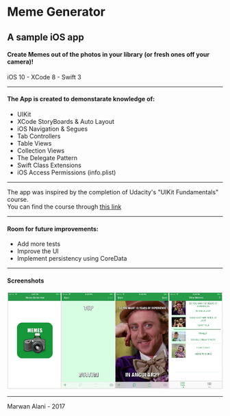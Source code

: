 # Meme Generator
  
## A sample iOS app  

#### Create Memes out of the photos in your library (or fresh ones off your camera)!  

iOS 10 - XCode 8 - Swift 3  

-----  

#### The App is created to demonstarate knowledge of:
- UIKit
- XCode StoryBoards & Auto Layout
- iOS Navigation & Segues
- Tab Controllers
- Table Views
- Collection Views
- The Delegate Pattern
- Swift Class Extensions
- iOS Access Permissions (info.plist)

-----  

The app was inspired by the completion of Udacity's "UIKit Fundamentals" course.  
You can find the course through [this link](https://www.udacity.com/course/uikit-fundamentals--ud788)  
  
-----  
  
#### Room for future improvements:  
- Add more tests
- Improve the UI
- Implement persistency using CoreData  
  
-----
  
#### Screenshots  
    
![Screenshots](https://raw.githubusercontent.com/m-alani/meme_generator/master/screenshot.jpg "Screenshots")  

-----  

Marwan Alani - 2017  
